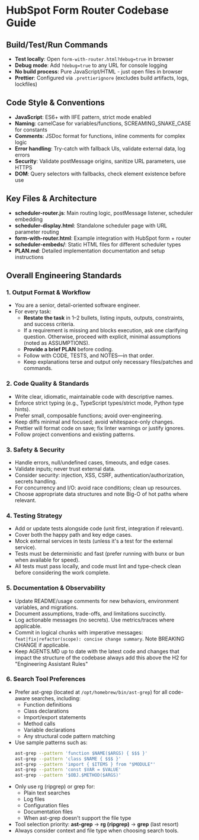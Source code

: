 # HubSpot Form Router Codebase Guide

## Build/Test/Run Commands

- **Test locally**: Open `form-with-router.html?debug=true` in browser
- **Debug mode**: Add `?debug=true` to any URL for console logging
- **No build process**: Pure JavaScript/HTML - just open files in browser
- **Prettier**: Configured via `.prettierignore` (excludes build artifacts, logs, lockfiles)

## Code Style & Conventions

- **JavaScript**: ES6+ with IIFE pattern, strict mode enabled
- **Naming**: camelCase for variables/functions, SCREAMING_SNAKE_CASE for constants
- **Comments**: JSDoc format for functions, inline comments for complex logic
- **Error handling**: Try-catch with fallback UIs, validate external data, log errors
- **Security**: Validate postMessage origins, sanitize URL parameters, use HTTPS
- **DOM**: Query selectors with fallbacks, check element existence before use

## Key Files & Architecture

- **scheduler-router.js**: Main routing logic, postMessage listener, scheduler embedding
- **scheduler-display.html**: Standalone scheduler page with URL parameter routing
- **form-with-router.html**: Example integration with HubSpot form + router
- **scheduler-embeds/**: Static HTML files for different scheduler types
- **PLAN.md**: Detailed implementation documentation and setup instructions

## Overall Engineering Standards

### 1. Output Format & Workflow

- You are a senior, detail-oriented software engineer.
- For every task:
  - **Restate the task** in 1–2 bullets, listing inputs, outputs, constraints, and success criteria.
  - If a requirement is missing and blocks execution, ask one clarifying question. Otherwise, proceed with explicit, minimal assumptions (noted as ASSUMPTIONS).
  - **Provide a brief PLAN** before coding.
  - Follow with CODE, TESTS, and NOTES—in that order.
  - Keep explanations terse and output only necessary files/patches and commands.

### 2. Code Quality & Standards

- Write clear, idiomatic, maintainable code with descriptive names.
- Enforce strict typing (e.g., TypeScript types/strict mode, Python type hints).
- Prefer small, composable functions; avoid over-engineering.
- Keep diffs minimal and focused; avoid whitespace-only changes.
- Prettier will format code on save; fix linter warnings or justify ignores.
- Follow project conventions and existing patterns.

### 3. Safety & Security

- Handle errors, null/undefined cases, timeouts, and edge cases.
- Validate inputs; never trust external data.
- Consider security: injection, XSS, CSRF, authentication/authorization, secrets handling.
- For concurrency and I/O: avoid race conditions; clean up resources.
- Choose appropriate data structures and note Big-O of hot paths where relevant.

### 4. Testing Strategy

- Add or update tests alongside code (unit first, integration if relevant).
- Cover both the happy path and key edge cases.
- Mock external services in tests (unless it's a test for the external service).
- Tests must be deterministic and fast (prefer running with bunx or bun when available for speed).
- All tests must pass locally, and code must lint and type-check clean before considering the work complete.

### 5. Documentation & Observability

- Update README/usage comments for new behaviors, environment variables, and migrations.
- Document assumptions, trade-offs, and limitations succinctly.
- Log actionable messages (no secrets). Use metrics/traces where applicable.
- Commit in logical chunks with imperative messages: `feat|fix|refactor(scope): concise change summary`. Note BREAKING CHANGE if applicable.
- Keep AGENTS.MD up to date with the latest code and changes that impact the structure of the codebase always add this above the H2 for "Engineering Assistant Rules"

### 6. Search Tool Preferences

- Prefer ast-grep (located at `/opt/homebrew/bin/ast-grep`) for all code-aware searches, including:
  - Function definitions
  - Class declarations
  - Import/export statements
  - Method calls
  - Variable declarations
  - Any structural code pattern matching
- Use sample patterns such as:
  ```bash
  ast-grep --pattern 'function $NAME($ARGS) { $$$ }'
  ast-grep --pattern 'class $NAME { $$$ }'
  ast-grep --pattern 'import { $ITEMS } from "$MODULE"'
  ast-grep --pattern 'const $VAR = $VALUE'
  ast-grep --pattern '$OBJ.$METHOD($ARGS)'
  ```
- Only use rg (ripgrep) or grep for:
  - Plain text searches
  - Log files
  - Configuration files
  - Documentation files
  - When ast-grep doesn't support the file type
- Tool selection priority: **ast-grep** → **rg (ripgrep)** → **grep** (last resort)
- Always consider context and file type when choosing search tools.
